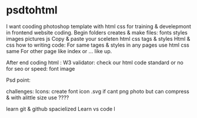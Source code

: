 # psdtohtml
I want cooding photoshop template with html css for training &amp; develepmont in frontend website coding.
Begin folders creates & make files: fonts     styles     images      pictures      js
Copy & paste your sceleten html css tags & styles
Html & css how to writing code: For same tages & styles in any pages use html css same
For other page like index or … like up.

After end coding html : W3 validator: check our html code standard or no for seo or 
speed: font image 

Psd point: 

challenges: Icons: create font icon .svg if cant png photo but can compress & with alittle size use ????


learn git & github spacielized
Learn vs code
l
